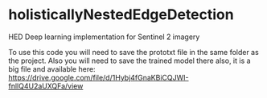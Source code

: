 # holisticallyNestedEdgeDetection
HED Deep learning implementation for Sentinel 2 imagery


To use this code you will need to save the prototxt file in the same folder as the project.
Also you will need to save the trained model there also, it is a big file and available here: https://drive.google.com/file/d/1Hybj4fGnaKBiCQJWI-fnllQ4U2aUXQFa/view

